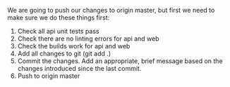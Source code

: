 We are going to push our changes to origin master, but first we need to make sure we do these things first:
1) Check all api unit tests pass
2) Check there are no linting errors for api and web
3) Check the builds work for api and web
4) Add all changes to git (git add .)
5) Commit the changes. Add an appropriate, brief message based on the changes introduced since the last commit.
6) Push to origin master